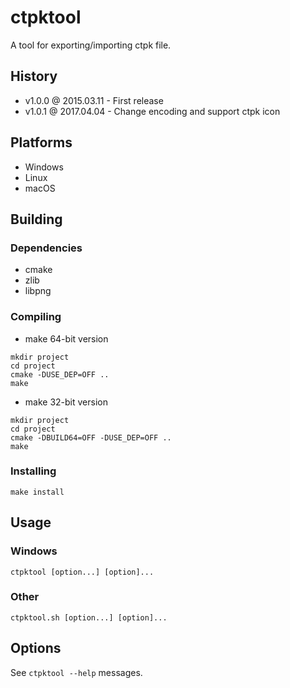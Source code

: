 # ctpktool

A tool for exporting/importing ctpk file.

## History

- v1.0.0 @ 2015.03.11 - First release
- v1.0.1 @ 2017.04.04 - Change encoding and support ctpk icon

## Platforms

- Windows
- Linux
- macOS

## Building

### Dependencies

- cmake
- zlib
- libpng

### Compiling

- make 64-bit version
~~~
mkdir project
cd project
cmake -DUSE_DEP=OFF ..
make
~~~

- make 32-bit version
~~~
mkdir project
cd project
cmake -DBUILD64=OFF -DUSE_DEP=OFF ..
make
~~~

### Installing

~~~
make install
~~~

## Usage

### Windows

~~~
ctpktool [option...] [option]...
~~~

### Other

~~~
ctpktool.sh [option...] [option]...
~~~

## Options

See `ctpktool --help` messages.
